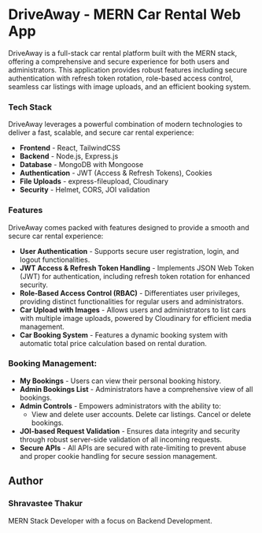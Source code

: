 # DriveAway - MERN Car Rental Web App
 DriveAway is a full-stack car rental platform built with the MERN stack, offering a comprehensive and secure experience for both users and administrators. This application provides robust features including secure authentication with refresh token rotation, role-based access control, seamless car listings with image uploads, and an efficient booking system.

### Tech Stack
DriveAway leverages a powerful combination of modern technologies to deliver a fast, scalable, and secure car rental experience:

- **Frontend** - React, TailwindCSS
- **Backend** - Node.js, Express.js
- **Database** - MongoDB with Mongoose
- **Authentication** - JWT (Access & Refresh Tokens), Cookies
- **File Uploads** - express-fileupload, Cloudinary
- **Security** - Helmet, CORS, JOI validation
### Features
DriveAway comes packed with features designed to provide a smooth and secure car rental experience:

- **User Authentication** - Supports secure user registration, login, and logout functionalities.
- **JWT Access & Refresh Token Handling** - Implements JSON Web Token (JWT) for authentication, including refresh token rotation for enhanced security.
- **Role-Based Access Control (RBAC)** - Differentiates user privileges, providing distinct functionalities for regular users and administrators.
- **Car Upload with Images** - Allows users and administrators to list cars with multiple image uploads, powered by Cloudinary for efficient media management.
- **Car Booking System** - Features a dynamic booking system with automatic total price calculation based on rental duration.
### Booking Management:
- **My Bookings** - Users can view their personal booking history.
- **Admin Bookings List** - Administrators have a comprehensive view of all bookings.
- **Admin Controls** - Empowers administrators with the ability to:
  - View and delete user accounts.
Delete car listings.
Cancel or delete bookings.
- **JOI-based Request Validation** - Ensures data integrity and security through robust server-side validation of all incoming requests.
- **Secure APIs** - All APIs are secured with rate-limiting to prevent abuse and proper cookie handling for secure session management.
## Author
### Shravastee Thakur
MERN Stack Developer with a focus on Backend Development.
